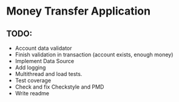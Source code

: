 # Money Transfer Application

## TODO:
* Account data validator
* Finish validation in transaction (account exists, enough money)
* Implement Data Source
* Add logging
* Multithread and load tests.
* Test coverage
* Check and fix Checkstyle and PMD
* Write readme